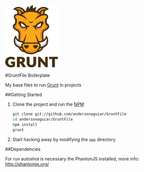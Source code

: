 ![Grunt Logo](grunt-logo.png "Grunt")





#GruntFile Boilerplate

My base files to run [Grunt](http://gruntjs.com/) in projects

##Getting Started

1. Clone the project and run the [NPM](https://npmjs.org/)

	``` bash
	git clone git://github.com/andersonaguiar/GruntFile
	cd andersonaguiar/GruntFile
	npm install
	grunt
	```

2. Start hacking away by modifying the `app` directory


##Dependencies
	
For run autoshot is necessary the PhantonJS installed, more info: <http://phantomjs.org/>
